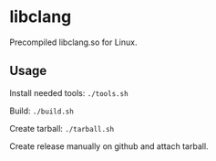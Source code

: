 # libclang

Precompiled libclang.so for Linux.

## Usage

Install needed tools: `./tools.sh`

Build: `./build.sh`

Create tarball: `./tarball.sh`

Create release manually on github and attach tarball.
